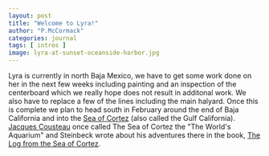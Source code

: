 ```yaml
---
layout: post
title: "Welcome to Lyra!"
author: "P.McCormack"
categories: journal
tags: [ intros ] 
image: lyra-at-sunset-oceanside-harbor.jpg
---
```


Lyra is currently in north Baja Mexico, we have to get some work done on her in the next few weeks including painting and an inspection of the centerboard which we really hope does not result in additonal work. 
We also have to replace a few of the lines including the main halyard. Once this is complete we plan to head south in February around the end of Baja California and into the [Sea of Cortez](https://www.google.com/maps/place/Gulf+of+California/@27.2266124,-116.1408045,6z/data=!3m1!4b1!4m6!3m5!1s0x86cbcc2e363e4c59:0xd366a88891d18a70!8m2!3d26.7312935!4d-110.7122465!16zL20vMDEyZHdo?entry=ttu) (also called the Gulf California). [Jacques Cousteau](https://en.wikipedia.org/wiki/Jacques_Cousteau) once called The Sea of Cortez the "The World's Aquarium" and Steinbeck wrote about his adventures there in the book, [The Log from the Sea of Cortez](https://en.wikipedia.org/wiki/The_Log_from_the_Sea_of_Cortez).  
